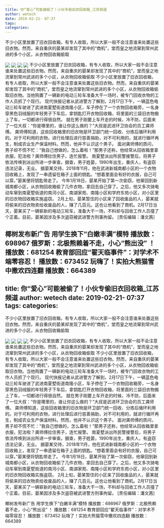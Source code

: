 ```yaml
---
title: 你“爱心”可能被偷了！小伙专偷旧衣回收箱_江苏频道
author: wetech
date: 2019-02-21- 07:37
tags: 
categories: 
---
```

不少小区里放置了旧衣回收箱，有专人收取，所以大家一般不会注意谁来处置这些旧衣物。然而，来自重庆的晏某却发现了其中的“商机”，堂而皇之地流窜到常州武进的多个小区，从衣物回收箱偷取
<!-- more -->
                
<img align="center" border="0" src="http://p1.ifengimg.com/a/2019_08/80343de16dc654a_size156_w600_h1066.jpg" />
                
<img align="center" border="0" src="http://p0.ifengimg.com/a/2019_08/17dcfe76df4f1b0_size125_w600_h1066.jpg" />
                
<img align="center" border="0" src="http://p0.ifengimg.com/a/2019_08/b04cedd02ef80a4_size71_w600_h800.jpg" />
            
<img align="center" border="0" src="http://p2.ifengimg.com/a/2016/0810/204c433878d5cf9size1_w16_h16.png" />
不少小区里放置了旧衣回收箱，有专人收取，所以大家一般不会注意谁来处置这些旧衣物。然而，来自重庆的晏某却发现了其中的“商机”，堂而皇之地流窜到常州武进的多个小区，从衣物回收箱偷取
不少小区里放置了旧衣回收箱，有专人收取，所以大家一般不会注意谁来处置这些旧衣物。然而，来自重庆的晏某却发现了其中的“商机”，堂而皇之地流窜到常州武进的多个小区，从衣物回收箱偷取旧衣物。当他购置了一辆新的电动三轮车准备大干一场时，被专门回收衣物的工作人员抓了个现行。
现代快报记者从武进警方了解到，2月17日下午，一辆蓝色电动三轮车驶进了武进南夏墅街道南隆小区，车子停在了一个衣物回收箱旁，一名身穿黑色羽绒服的年轻男子下车后，拿钥匙打开衣物回收箱，将里面的三袋旧衣物搬上了车，一切都进行得很自然。
就在男子刚要上车开走的时候，冷不防，后面来了一位大叔：“你是哪里的，谁让你这么做的？”大叔是武进环卫协会的员工龚师傅。
龚师傅知道，这些回收箱里的旧衣物是环卫部门统一回收、分拣后循环利用的。对于可利用的衣物，进行处理后进行慈善捐助，对不可利用的，就进行循环再生，制成农业生产保温材料。然而，他并不认识这个男子。
面对龚师傅的质问，男子却不慌不忙：“我自己想做的，怎么着啦！”那男子还称，他经常从回收箱里拿衣服，犯法啦？龚师傅拉住男子，连忙报警。
南夏墅派出所民警接警后，将男子依法传唤到派出所进一步审查。据查，男子姓晏，1990年出生，重庆人，有盗窃违法记录，无业。
据晏某交待，2018年11月，他在武进新城南都小区的一个衣物回收箱上，发现了一串遗留在箱子上面的钥匙。“想着里面会有好的衣服，自己可以穿。”晏某便将钥匙带走了。
今年1月18日，晏某开始了第一次偷窃，他窜回到新城南都小区，从衣物回收箱偷了几件衣物，拿回去自己穿了。之后，他又多次骑电动车窜到南夏墅街道的南河小区、南湖家苑、南隆小区和学府东苑小区，对小区里的旧衣物回收箱实施盗窃。
2月上旬，晏某暂住的小区来了回收废品的人，晏某就将偷来的旧衣物卖给收废品的人，赚了几百元。这也让他看到了商机。2月17日当天，晏某买了一辆崭新的电动三轮车，准备大干一场，不料却与回收工作人员撞了个正着。目前，晏某因涉及多次盗窃被武进警方刑事拘留。
[责任编辑：潘文茜]
            
椰树发布新广告 用学生换下“白嫩丰满”模特
播放数：698967
俄罗斯：北极熊赖着不走，小心“熊出没” ！
播放数：681254
教育部回应“翟天临事件”：对学术不端零容忍！
播放数：673452
玩嗨了！实拍大熊猫雪中撒欢四连翻
播放数：664389
---
title: 你“爱心”可能被偷了！小伙专偷旧衣回收箱_江苏频道
author: wetech
date: 2019-02-21- 07:37
tags: 
categories: 
---
不少小区里放置了旧衣回收箱，有专人收取，所以大家一般不会注意谁来处置这些旧衣物。然而，来自重庆的晏某却发现了其中的“商机”，堂而皇之地流窜到常州武进的多个小区，从衣物回收箱偷取
<!-- more -->
                
<img align="center" border="0" src="http://p1.ifengimg.com/a/2019_08/80343de16dc654a_size156_w600_h1066.jpg" />
                
<img align="center" border="0" src="http://p0.ifengimg.com/a/2019_08/17dcfe76df4f1b0_size125_w600_h1066.jpg" />
                
<img align="center" border="0" src="http://p0.ifengimg.com/a/2019_08/b04cedd02ef80a4_size71_w600_h800.jpg" />
            
<img align="center" border="0" src="http://p2.ifengimg.com/a/2016/0810/204c433878d5cf9size1_w16_h16.png" />
不少小区里放置了旧衣回收箱，有专人收取，所以大家一般不会注意谁来处置这些旧衣物。然而，来自重庆的晏某却发现了其中的“商机”，堂而皇之地流窜到常州武进的多个小区，从衣物回收箱偷取
不少小区里放置了旧衣回收箱，有专人收取，所以大家一般不会注意谁来处置这些旧衣物。然而，来自重庆的晏某却发现了其中的“商机”，堂而皇之地流窜到常州武进的多个小区，从衣物回收箱偷取旧衣物。当他购置了一辆新的电动三轮车准备大干一场时，被专门回收衣物的工作人员抓了个现行。
现代快报记者从武进警方了解到，2月17日下午，一辆蓝色电动三轮车驶进了武进南夏墅街道南隆小区，车子停在了一个衣物回收箱旁，一名身穿黑色羽绒服的年轻男子下车后，拿钥匙打开衣物回收箱，将里面的三袋旧衣物搬上了车，一切都进行得很自然。
就在男子刚要上车开走的时候，冷不防，后面来了一位大叔：“你是哪里的，谁让你这么做的？”大叔是武进环卫协会的员工龚师傅。
龚师傅知道，这些回收箱里的旧衣物是环卫部门统一回收、分拣后循环利用的。对于可利用的衣物，进行处理后进行慈善捐助，对不可利用的，就进行循环再生，制成农业生产保温材料。然而，他并不认识这个男子。
面对龚师傅的质问，男子却不慌不忙：“我自己想做的，怎么着啦！”那男子还称，他经常从回收箱里拿衣服，犯法啦？龚师傅拉住男子，连忙报警。
南夏墅派出所民警接警后，将男子依法传唤到派出所进一步审查。据查，男子姓晏，1990年出生，重庆人，有盗窃违法记录，无业。
据晏某交待，2018年11月，他在武进新城南都小区的一个衣物回收箱上，发现了一串遗留在箱子上面的钥匙。“想着里面会有好的衣服，自己可以穿。”晏某便将钥匙带走了。
今年1月18日，晏某开始了第一次偷窃，他窜回到新城南都小区，从衣物回收箱偷了几件衣物，拿回去自己穿了。之后，他又多次骑电动车窜到南夏墅街道的南河小区、南湖家苑、南隆小区和学府东苑小区，对小区里的旧衣物回收箱实施盗窃。
2月上旬，晏某暂住的小区来了回收废品的人，晏某就将偷来的旧衣物卖给收废品的人，赚了几百元。这也让他看到了商机。2月17日当天，晏某买了一辆崭新的电动三轮车，准备大干一场，不料却与回收工作人员撞了个正着。目前，晏某因涉及多次盗窃被武进警方刑事拘留。
[责任编辑：潘文茜]
            
椰树发布新广告 用学生换下“白嫩丰满”模特
播放数：698967
俄罗斯：北极熊赖着不走，小心“熊出没” ！
播放数：681254
教育部回应“翟天临事件”：对学术不端零容忍！
播放数：673452
玩嗨了！实拍大熊猫雪中撒欢四连翻
播放数：664389
